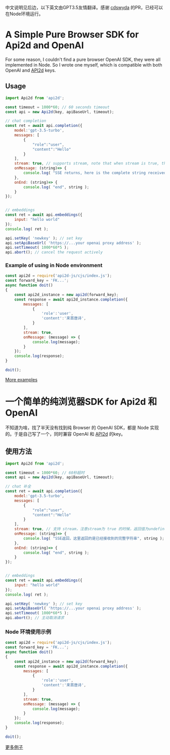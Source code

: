 中文说明见后边，以下英文由GPT3.5友情翻译。感谢 [cdswyda](https://github.com/cdswyda) 的PR，已经可以在Node环境运行。

# A Simple Pure Browser SDK for Api2d and OpenAI

For some reason, I couldn't find a pure browser OpenAI SDK, they were all implemented in Node. So I wrote one myself, which is compatible with both OpenAI and [API2d](https://api2d.com/) keys.

## Usage

```js
import Api2d from 'api2d';

const timeout = 1000*60; // 60 seconds timeout
const api = new Api2d(key, apiBaseUrl, timeout);

// chat completion
const ret = await api.completion({
    model:'gpt-3.5-turbo',
    messages: [
        {
            "role":"user",
            "content":"Hello"
        }
    ],
    stream: true, // supports stream, note that when stream is true, the return value is undefined
    onMessage: (string)=> {
        console.log( "SSE returns, here is the complete string received", string );
    },
    onEnd: (string)=> {
        console.log( "end", string );
    }
});


// embeddings
const ret = await api.embeddings({
    input: "hello world"
});
console.log( ret );

api.setKey( 'newkey' ); // set key
api.setApiBaseUrl( 'https://...your openai proxy address' );
api.setTimeout( 1000*60*5 );
api.abort(); // cancel the request actively

```

### Example of using in Node environment

```js
const api2d = require('api2d-js/cjs/index.js');
const forward_key = 'FK...';
async function doit()
{
    const api2d_instance = new api2d(forward_key);
    const response = await api2d_instance.completion({
        messages: [
            {
                'role':'user',
                'content':'来首唐诗',
            }
        ],
        stream: true,
        onMessage: (message) => {
            console.log(message);
        }
    });
    console.log(response);
}

doit();
```

[More examples](https://github.com/easychen/api2d-js/pull/3#issuecomment-1498753640)


# 一个简单的纯浏览器SDK for Api2d 和 OpenAI

不知道为啥，找了半天没有找到纯 Browser 的 OpenAI SDK，都是 Node 实现的。于是自己写了一个，同时兼容 OpenAI 和 [API2d](https://api2d.com/) 的key。

## 使用方法

```js
import Api2d from 'api2d';

const timeout = 1000*60; // 60秒超时
const api = new Api2d(key, apiBaseUrl, timeout);

// chat 补全
const ret = await api.completion({
    model:'gpt-3.5-turbo',
    messages: [
        {
            "role":"user",
            "content":"Hello"
        }
    ],
    stream: true, // 支持 stream，注意stream为 true 的时候，返回值为undefined
    onMessage: (string)=> {
        console.log( "SSE返回，这里返回的是已经接收到的完整字符串", string );
    },
    onEnd: (string)=> {
        console.log( "end", string );
    }
});


// embeddings
const ret = await api.embeddings({
    input: "hello world"
});
console.log( ret );

api.setKey( 'newkey' ); // set key
api.setApiBaseUrl( 'https://...your openai proxy address' );
api.setTimeout( 1000*60*5 );
api.abort(); // 主动取消请求

```

### Node 环境使用示例

```js
const api2d = require('api2d-js/cjs/index.js');
const forward_key = 'FK...';
async function doit()
{
    const api2d_instance = new api2d(forward_key);
    const response = await api2d_instance.completion({
        messages: [
            {
                'role':'user',
                'content':'来首唐诗',
            }
        ],
        stream: true,
        onMessage: (message) => {
            console.log(message);
        }
    });
    console.log(response);
}

doit();
```

[更多例子](https://github.com/easychen/api2d-js/pull/3#issuecomment-1498753640)



